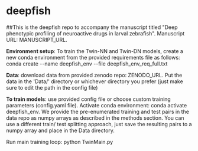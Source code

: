 # deepfish

##This is the deepfish repo to accompany the manuscript titled "Deep phenotypic profiling of neuroactive drugs in larval zebrafish". Manuscript URL: MANUSCRIPT_URL.

**Environment setup**: To train the Twin-NN and Twin-DN models, create a new conda environment from the provided requirements file as follows: 
conda create --name deepfish_env --file deepfish_env_req_full.txt

**Data**: download data from provided zenodo repo: ZENODO_URL. Put the data in the 'Data/' directory or whichever directory you prefer (just make sure to edit the path in the config file) 

**To train models**: use provided config file or choose custom training parameters (config.yaml file). Activate conda environment: conda activate deepfish_env. We provide the pre-enumerated training and test pairs in the data repo as numpy arrays as described in the methods section. You can use a different train/ test splitting approach, just save the resulting pairs to a numpy array and place in the Data directory.

Run main training loop: python TwinMain.py

